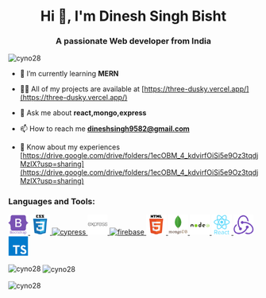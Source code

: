<h1 align="center">Hi 👋, I'm Dinesh Singh Bisht</h1>
<h3 align="center">A passionate Web developer from India</h3>

<p align="left"> <img src="https://komarev.com/ghpvc/?username=cyno28&label=Profile%20views&color=0e75b6&style=flat" alt="cyno28" /> </p>

- 🌱 I’m currently learning **MERN**

- 👨‍💻 All of my projects are available at [https://three-dusky.vercel.app/](https://three-dusky.vercel.app/)

- 💬 Ask me about **react,mongo,express**

- 📫 How to reach me **dineshsingh9582@gmail.com**

- 📄 Know about my experiences [https://drive.google.com/drive/folders/1ecOBM_4_kdvirfOiSi5e9Oz3tqdjMzIX?usp=sharing](https://drive.google.com/drive/folders/1ecOBM_4_kdvirfOiSi5e9Oz3tqdjMzIX?usp=sharing)

<p align="left">
</p>

<h3 align="left">Languages and Tools:</h3>
<p align="left"> <a href="https://getbootstrap.com" target="_blank" rel="noreferrer"> <img src="https://raw.githubusercontent.com/devicons/devicon/master/icons/bootstrap/bootstrap-plain-wordmark.svg" alt="bootstrap" width="40" height="40"/> </a> <a href="https://www.w3schools.com/css/" target="_blank" rel="noreferrer"> <img src="https://raw.githubusercontent.com/devicons/devicon/master/icons/css3/css3-original-wordmark.svg" alt="css3" width="40" height="40"/> </a> <a href="https://www.cypress.io" target="_blank" rel="noreferrer"> <img src="https://raw.githubusercontent.com/simple-icons/simple-icons/6e46ec1fc23b60c8fd0d2f2ff46db82e16dbd75f/icons/cypress.svg" alt="cypress" width="40" height="40"/> </a> <a href="https://expressjs.com" target="_blank" rel="noreferrer"> <img src="https://raw.githubusercontent.com/devicons/devicon/master/icons/express/express-original-wordmark.svg" alt="express" width="40" height="40"/> </a> <a href="https://firebase.google.com/" target="_blank" rel="noreferrer"> <img src="https://www.vectorlogo.zone/logos/firebase/firebase-icon.svg" alt="firebase" width="40" height="40"/> </a> <a href="https://www.w3.org/html/" target="_blank" rel="noreferrer"> <img src="https://raw.githubusercontent.com/devicons/devicon/master/icons/html5/html5-original-wordmark.svg" alt="html5" width="40" height="40"/> </a> <a href="https://www.mongodb.com/" target="_blank" rel="noreferrer"> <img src="https://raw.githubusercontent.com/devicons/devicon/master/icons/mongodb/mongodb-original-wordmark.svg" alt="mongodb" width="40" height="40"/> </a> <a href="https://nodejs.org" target="_blank" rel="noreferrer"> <img src="https://raw.githubusercontent.com/devicons/devicon/master/icons/nodejs/nodejs-original-wordmark.svg" alt="nodejs" width="40" height="40"/> </a> <a href="https://reactjs.org/" target="_blank" rel="noreferrer"> <img src="https://raw.githubusercontent.com/devicons/devicon/master/icons/react/react-original-wordmark.svg" alt="react" width="40" height="40"/> </a> <a href="https://redux.js.org" target="_blank" rel="noreferrer"> <img src="https://raw.githubusercontent.com/devicons/devicon/master/icons/redux/redux-original.svg" alt="redux" width="40" height="40"/> </a> <a href="https://www.typescriptlang.org/" target="_blank" rel="noreferrer"> <img src="https://raw.githubusercontent.com/devicons/devicon/master/icons/typescript/typescript-original.svg" alt="typescript" width="40" height="40"/> </a> </p>

<p><img align="left" src="https://github-readme-stats.vercel.app/api/top-langs?username=cyno28&show_icons=true&locale=en&layout=compact" alt="cyno28" /></p>

<p>&nbsp;<img align="center" src="https://github-readme-stats.vercel.app/api?username=cyno28&show_icons=true&locale=en" alt="cyno28" /></p>

<p><img align="center" src="https://github-readme-streak-stats.herokuapp.com/?user=cyno28&" alt="cyno28" /></p>
